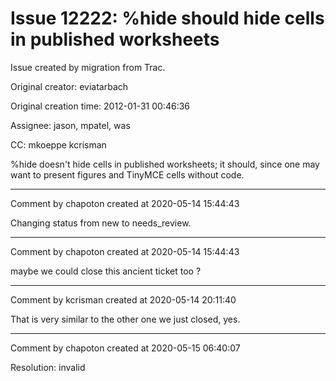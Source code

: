 # Issue 12222: %hide should hide cells in published worksheets

Issue created by migration from Trac.

Original creator: eviatarbach

Original creation time: 2012-01-31 00:46:36

Assignee: jason, mpatel, was

CC:  mkoeppe kcrisman

%hide doesn't hide cells in published worksheets; it should, since one may want to present figures and TinyMCE cells without code.


---

Comment by chapoton created at 2020-05-14 15:44:43

Changing status from new to needs_review.


---

Comment by chapoton created at 2020-05-14 15:44:43

maybe we could close this ancient ticket too ?


---

Comment by kcrisman created at 2020-05-14 20:11:40

That is very similar to the other one we just closed, yes.


---

Comment by chapoton created at 2020-05-15 06:40:07

Resolution: invalid
